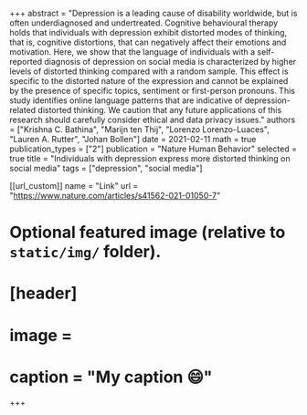 +++
abstract = "Depression is a leading cause of disability worldwide, but is often underdiagnosed and undertreated. Cognitive behavioural therapy holds that individuals with depression exhibit distorted modes of thinking, that is, cognitive distortions, that can negatively affect their emotions and motivation. Here, we show that the language of individuals with a self-reported diagnosis of depression on social media is characterized by higher levels of distorted thinking compared with a random sample. This effect is specific to the distorted nature of the expression and cannot be explained by the presence of specific topics, sentiment or first-person pronouns. This study identifies online language patterns that are indicative of depression-related distorted thinking. We caution that any future applications of this research should carefully consider ethical and data privacy issues."
authors = ["Krishna C. Bathina", "Marijn ten Thij", "Lorenzo Lorenzo-Luaces", "Lauren A. Rutter", "Johan Bollen"]
date = 2021-02-11
math = true
publication_types = ["2"]
publication = "Nature Human Behavior"
selected = true
title = "Individuals with depression express more distorted thinking on social media"
tags = ["depression", "social media"]


[[url_custom]]
name = "Link"
url = "https://www.nature.com/articles/s41562-021-01050-7"

# Optional featured image (relative to `static/img/` folder).
# [header]
# image =
# caption = "My caption :smile:"

+++